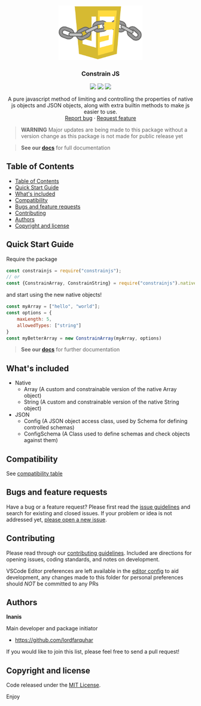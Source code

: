 <p align="center">
  <a href="">
    <img src="./res/constrainjs_logo.png" alt="Logo" width="45%">
  </a>

  <h3 align="center">Constrain JS</h3>
  <div align="center">
    <img src="https://img.shields.io/badge/Powered%20By-Pure%20JS-blue.svg">
    <img src="https://img.shields.io/badge/Version-1.0.5-blue.svg">
    <img src="https://img.shields.io/badge/Current%20Version-Unsuitable%20for%20use-red.svg">
  </div>

  <p align="center">
    A pure javascript method of limiting and controlling the properties of native js objects and JSON objects, along with extra builtin methods to make js easier to use.
    <br>
    <a href="https://github.com/lordfarquhar/constrainjs/issues/new?template=bug.md">Report bug</a>
    ·
    <a href="https://github.com/lordfarquhar/constrainjs/issues/new?template=feature.md&labels=feature">Request feature</a>
  </p>
</p>

> **WARNING** Major updates are being made to this package without a version change as this package is not made for public release yet


> **See our [docs](docs/index.md)** for full documentation

## Table of Contents

- [Table of Contents](#table-of-contents)
- [Quick Start Guide](#quick-start-guide)
- [What's included](#whats-included)
- [Compatibility](#compatibility)
- [Bugs and feature requests](#bugs-and-feature-requests)
- [Contributing](#contributing)
- [Authors](#authors)
- [Copyright and license](#copyright-and-license)

## Quick Start Guide

Require the package

```js
const constrainjs = require("constrainjs");
// or
const {ConstrainArray, ConstrainString} = require("constrainjs").native;
```

and start using the new native objects!

```js
const myArray = ["hello", "world"];
const options = {
    maxLength: 5,
    allowedTypes: ["string"]
}
const myBetterArray = new ConstrainArray(myArray, options)
```

> **See our [docs](docs/index.md)** for further documentation

## What's included

 - Native
   - Array (A custom and constrainable version of the native Array object)
   - String (A custom and constrainable version of the native String object)
 - JSON
   - Config (A JSON object access class, used by Schema for defining controlled schemas)
   - ConfigSchema (A Class used to define schemas and check objects against them)


## Compatibility

See [compatibility table](docs/compatibility.md)

## Bugs and feature requests

Have a bug or a feature request? Please first read the [issue guidelines](https://github.com/lordfarquhar/constrainjs/blob/master/CONTRIBUTING.md) and search for existing and closed issues. If your problem or idea is not addressed yet, [please open a new issue](https://github.com/lordfarquhar/constrainjs/issues/new).

## Contributing

Please read through our [contributing guidelines](https://github.com/lordfarquhar/constrainjs/blob/master/CONTRIBUTING.md). Included are directions for opening issues, coding standards, and notes on development.

VSCode Editor preferences are left available in the [editor config](https://github.com/lordfarquhar/constrainjs/blob/master/.vsconfig) to aid development, any changes made to this folder for personal preferences should *NOT* be committed to any PRs

## Authors

**Inanis**

Main developer and package initiator

- <https://github.com/lordfarquhar>

If you would like to join this list, please feel free to send a pull request!

<!-- ## Thanks -->


## Copyright and license

Code released under the [MIT License](https://github.com/lordfarquhar/constrainjs/blob/master/LICENSE).

Enjoy